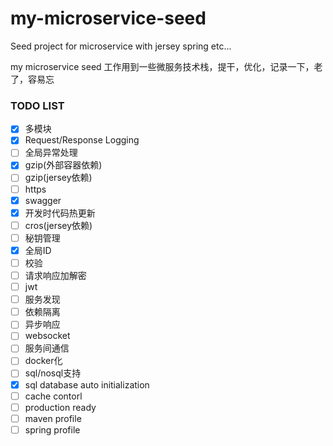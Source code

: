 # my-microservice-seed
Seed project for microservice with jersey spring etc...

my microservice seed 工作用到一些微服务技术栈，提干，优化，记录一下，老了，容易忘

### TODO LIST

- [x] 多模块
- [x] Request/Response Logging
- [ ] 全局异常处理
- [x] gzip(外部容器依赖)
- [ ] gzip(jersey依赖)
- [ ] https
- [x] swagger
- [x] 开发时代码热更新
- [ ] cros(jersey依赖)
- [ ] 秘钥管理
- [x] 全局ID
- [ ] 校验
- [ ] 请求响应加解密
- [ ] jwt
- [ ] 服务发现
- [ ] 依赖隔离
- [ ] 异步响应
- [ ] websocket
- [ ] 服务间通信
- [ ] docker化
- [ ] sql/nosql支持
- [x] sql database auto initialization
- [ ] cache contorl
- [ ] production ready
- [ ] maven profile
- [ ] spring profile
